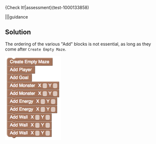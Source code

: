 
{Check It!|assessment}(test-1000133858)

|||guidance
## Solution

The ordering of the various "Add" blocks is not essential, as long as they come after `Create Empty Maze`.

![](.guides/img/challenge-9.png)
